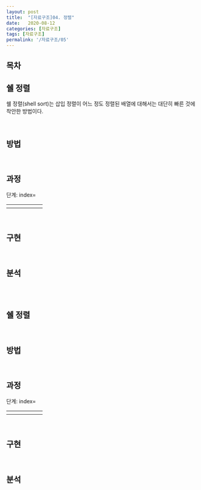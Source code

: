 ```yaml
---
layout: post
title:  "[자료구조]04. 정렬"
date:   2020-08-12
categories: [자료구조]
tags: [자료구조]
permalink: '/자료구조/05'
---
```


## 목차

## 쉘 정렬

쉘 정렬(shell sort)는 삽입 정렬이 어느 정도 정렬된 배열에 대해서는 대단히 빠른 것에 착안한 방법이다. 

<br>


## 방법

<br>


## 과정

단계: index=

<table>
  <tr>
    <th></th>
    <th></th>
    <th></th>
    <th></th>
    <th></th>
    <th></th>
  </tr>
</table>

<br>


## 구현

<br>


## 분석

<br><br>

## 쉘 정렬

<br>


## 방법

<br>


## 과정

단계: index=

<table>
  <tr>
    <th></th>
    <th></th>
    <th></th>
    <th></th>
    <th></th>
    <th></th>
  </tr>
</table>

<br>


## 구현

<br>


## 분석

<br><br>
